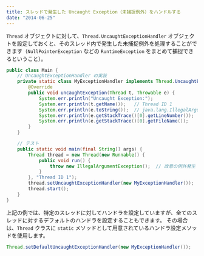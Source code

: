 ```yaml
---
title: スレッドで発生した Uncaught Exception（未捕捉例外）をハンドルする
date: "2014-06-25"
---
```


`Thread` オブジェクトに対して、`Thread.UncaughtExceptionHandler` オブジェクトを設定しておくと、そのスレッド内で発生した未捕捉例外を処理することができます（`NullPointerException` などの `RuntimeException` をまとめて捕捉できるということ）。

```java
public class Main {
    // UncaughtExceptionHandler の実装
    private static class MyExceptionHandler implements Thread.UncaughtExceptionHandler {
        @Override
        public void uncaughtException(Thread t, Throwable e) {
            System.err.println("Uncaught Exception:");
            System.err.println(t.getName());   // Thread ID 1
            System.err.println(e.toString());  // java.lang.IllegalArgumentException
            System.err.println(e.getStackTrace()[0].getLineNumber());  // 28
            System.err.println(e.getStackTrace()[0].getFileName());    // Main.java
        }
    }

    // テスト
    public static void main(final String[] args) {
        Thread thread = new Thread(new Runnable() {
            public void run() {
                throw new IllegalArgumentException();  // 故意の例外発生
            }
        }, "Thread ID 1");
        thread.setUncaughtExceptionHandler(new MyExceptionHandler());
        thread.start();
    }
}
```

上記の例では、特定のスレッドに対してハンドラを設定していますが、全てのスレッドに対するデフォルトのハンドラを設定することもできます。
その場合は、`Thread` クラスに `static` メソッドとして用意されているハンドラ設定メソッドを使用します。

```java
Thread.setDefaultUncaughtExceptionHandler(new MyExceptionHandler());
```

